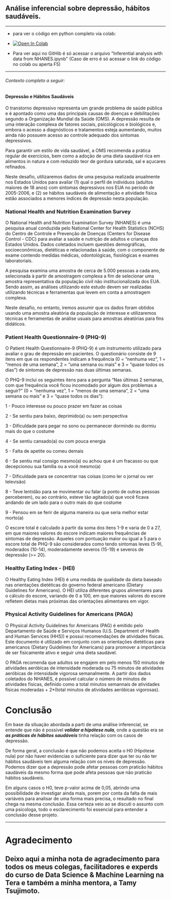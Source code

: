 ## Análise inferencial sobre depressão, hábitos saudáveis.

-------
* para ver o código em python completo via colab:
* <a href="https://colab.research.google.com/drive/1GEOwv7ac_ymrCrszQ9mywe7co-k4Nb7A?usp=sharing" target="_parent"><img src="https://colab.research.google.com/assets/colab-badge.svg" alt="Open In Colab"/></a>

* Para ver aqui no GitHib é só acessar o arquivo "Inferential analysis with data from NHANES.ipynb" (Caso de erro é só acessar o link do código no colab ou aperta F5)
-------

###### Contexto completo a seguir:

#### **Depressão e Hábitos Saudáveis**

O transtorno depressivo representa um grande problema de saúde pública e é apontado como uma das principais causas de doenças e debilitações segundo a Organização Mundial da Saúde (OMS). A depressão resulta de uma interação complexa de fatores sociais, psicológicos e biológicos e, embora o acesso a diagnósticos e tratamentos esteja aumentando, muitos ainda não possuem acesso ao controle adequado dos sintomas depressivos.

Para garantir um estilo de vida saudável, a OMS recomenda a prática regular de exercícios, bem como a adoção de uma dieta saudável rica em alimentos in natura e com reduzido teor de gordura saturada, sal e açucares refinados.

Neste desafio, utilizaremos dados de uma pesquisa realizada anualmente nos Estados Unidos para avaliar (1) qual o perfil de indivíduos (adultos maiores de 18 anos) com sintomas depressivos nos EUA no período de 2005-2006, e (2) se hábitos saudáveis de alimentação e atividade física estão associados a menores índices de depressão nesta população.

### National Health and Nutrition Examination Survey

O National Health and Nutrition Examination Survey (NHANES) é uma pesquisa anual conduzida pelo National Center for Health Statistics (NCHS) do Centro de Controle e Prevenção de Doenças (Centers for Disease Control - CDC) para avaliar a saúde e nutrição de adultos e crianças dos Estados Unidos. Dados coletados incluem questões demográficas, socioeconômicas, dietéticas e relacionadas à saúde, com o componente de exame contendo medidas médicas, odontológicas, fisiológicas e exames laboratoriais.

A pesquisa examina uma amostra de cerca de 5.000 pessoas a cada ano, selecionada à partir de amostragem complexa a fim de selecionar uma amostra representativa da população civil não institucionalizada dos EUA. Sendo assim, as análises utilizando este estudo devem ser realizadas utilizando técnicas e ferramentas que levem em conta a amostragem complexa.

Neste desafio, no entanto, iremos assumir que os dados foram obtidos usando uma amostra aleatória da população de interesse e utilizaremos técnicas e ferramentas de análise usuais para amostras aleatórias para fins didáticos.

### Patient Health Questionnaire-9 (PHQ-9)

O Patient Health Questionnaire-9 (PHQ-9) é um instrumento utilizado para avaliar o grau de depressão em pacientes. O questionário consiste de 9 itens em que os respondentes indicam a frequência (0 = “nenhuma vez”, 1 = “menos de uma semana”, 2 = “uma semana ou mais” e 3 = “quase todos os dias”) de sintomas de depressão nas duas últimas semanas.

O PHQ-9 inclui os seguintes itens para a pergunta “Nas últimas 2 semanas, com que frequência você ficou incomodado por algum dos problemas a seguir?” (0 = “nenhuma vez”, 1 = “menos de uma semana”, 2 = “uma semana ou mais” e 3 = “quase todos os dias”):

1 - Pouco interesse ou pouco prazer em fazer as coisas

2 - Se sentiu para baixo, deprimido(a) ou sem perspectiva

3 - Dificuldade para pegar no sono ou permanecer dormindo ou dormiu mais do que o costume

4 - Se sentiu cansado(a) ou com pouca energia

5 - Falta de apetite ou comeu demais

6 - Se sentiu mal consigo mesmo(a) ou achou que é um fracasso ou que decepcionou sua família ou a você mesmo(a)

7 - Dificuldade para se concentrar nas coisas (como ler o jornal ou ver televisão)

8 - Teve lentidão para se movimentar ou falar (a ponto de outras pessoas perceberem), ou ao contrário, esteve tão agitado(a) que você ficava andando de um lado para o outro mais do que costume

9 - Pensou em se ferir de alguma maneira ou que seria melhor estar morto(a)

O escore total é calculado à partir da soma dos itens 1-9 e varia de 0 a 27, em que maiores valores do escore indicam maiores frequências de sintomas de depressão. Aqueles com pontuação maior ou igual a 5 para o escore total de PHQ-9 são considerados como tendo sintomas leves (5-9), moderados (10-14), moderadamente severos (15-19) e severos de depressão (>= 20).


### Healthy Eating Index - (HEI)

O Healthy Eating Index (HEI) é uma medida de qualidade da dieta baseado nas orientações dietéticas do governo federal americano (Dietary Guidelines for Americans). O HEI utiliza diferentes grupos alimentares para o cálculo do escore, variando de 0 a 100, em que maiores valores do escore refletem dietas mais próximas das orientações alimentares em vigor.

### Physical Activity Guidelines for Americans (PAGA)

O Physical Activity Guidelines for Americans (PAG) é emitido pelo Departamento de Saúde e Serviços Humanos (U.S. Department of Health and Human Services (HHS)) e possui recomendações de atividades físicas. Este documento é utilizado em conjunto com as orientações dietéticas para americanos (Dietary Guidelines for Americans) para promover a importância de ser fisicamente ativo e seguir uma dieta saudável.

O PAGA recomenda que adultos se engajem em pelo menos 150 minutos de atividades aeróbicas de intensidade moderada ou 75 minutos de atividades aeróbicas de intensidade vigorosa semanalmente. A partir dos dados coletados do NHANES, é possível calcular o número de minutos de atividades físicas, definido como a total minutos semannais de atividades físicas moderadas + 2*(total minutos de atividades aeróbicas vigorosas).

# Conclusão

Em base da situação abordada a parti de uma análise inferencial, se entende que não é possível ***validar a hipótese nula***, onde a questão era se ***as práticas de hábitos saudáveis*** tinha relação com os casos de depressão.

De forma geral, a conclusão é que não podemos aceita o H0 (Hipótese nula) por não haver evidencias o suficiente para dizer que ter ou não ter hábitos saudáveis tem alguma relação com os nives de depressão. Podemos dizer que a depressão pode afetar pessoas com praticão hábitos saudáveis da mesmo forma que pode afeta pessoas que não praticão hábitos saudáveis.

Em alguns casos o H0, teve p-valor acima de 0,05, abrindo uma possibilidade de investigar ainda mais, porem por conta da falta de mais variáveis para analisar de uma forma mais precisa, o resultado no final chega na mesma conclusão. Essa certeza veio ao se discuti o assunto com uma psicologa, todo o esclarecimento foi essencial para entender a conclusão desse projeto.

------
# Agradecimento

Deixo aqui a minha nota de agradecimento para todos os meus colegas, facilitadores e experds do curso de Data Science & Machine Learning na Tera e também a minha mentora, a Tamy Tsujimoto.
------
